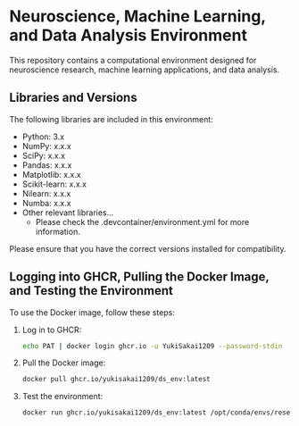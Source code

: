 # Neuroscience, Machine Learning, and Data Analysis Environment

This repository contains a computational environment designed for neuroscience research, machine learning applications, and data analysis.

## Libraries and Versions

The following libraries are included in this environment:

- Python: 3.x
- NumPy: x.x.x
- SciPy: x.x.x
- Pandas: x.x.x
- Matplotlib: x.x.x
- Scikit-learn: x.x.x
- Nilearn: x.x.x
- Numba: x.x.x
- Other relevant libraries...
  - Please check the .devcontainer/environment.yml for more information.

Please ensure that you have the correct versions installed for compatibility.


## Logging into GHCR, Pulling the Docker Image, and Testing the Environment

To use the Docker image, follow these steps:

1. Log in to GHCR:
   ```bash
   echo PAT | docker login ghcr.io -u YukiSakai1209 --password-stdin
   ```

2. Pull the Docker image:
   ```bash
   docker pull ghcr.io/yukisakai1209/ds_env:latest
   ```

3. Test the environment:
   ```bash
   docker run ghcr.io/yukisakai1209/ds_env:latest /opt/conda/envs/research/bin/python -c "import numpy; print('NumPy version:', numpy.__version__)"
   ```
